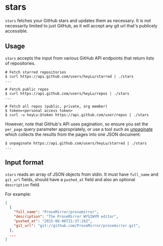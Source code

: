 # stars

`stars` fetches your GitHub stars and updates them as necessary.  It is
not necessarily limited to just GitHub, as it will accept any git url
that's publicely accessible.

## Usage

`stars` accepts the input from various GitHub API endpoints that return
lists of repositories.

```
# Fetch starred repositories
$ curl https://api.github.com/users/heyLu/starred | ./stars
...

# Fetch public repos
$ curl https://api.github.com/users/heyLu/repos | ./stars
...

# Fetch all repos (public, private, org member)
$ token=<personal access token>
$ curl -u heyLu:$token https://api.github.com/user/repos | ./stars
```

However, note that GitHub's API uses pagination, so ensure you set the
`per_page` query parameter appropriately, or use a tool such as
[unpaginate][] which collects the results from the pages into one JSON
document:

```
$ unpaginate https://api.github.com/users/heyLu/starred | ./stars
...
```

[unpaginate]: https://github.com/heyLu/lp/tree/master/go/unpaginate

## Input format

`stars` reads an array of JSON objects from stdin.  It must have
`full_name` and `git_url` fields, should have a `pushed_at` field and
also an optional `description` field.

For example:

```json
[
  {
    "full_name": "ProseMirror/prosemirror",
    "description": "The ProseMirror WYSIWYM editor",
    "pushed_at": "2015-08-06T21:37:16Z",
    "git_url": "git://github.com/ProseMirror/prosemirror.git",
  },
  ...
]
```
